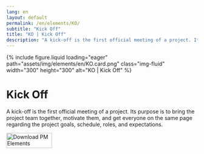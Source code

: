 ```yaml
---
lang: en
layout: default
permalink: /en/elements/KO/
subtitle: "Kick Off"
title: "KO | Kick Off"
description: "A kick-off is the first official meeting of a project. Its purpose is to bring the project team together, motivate them, and get everyone on the same page regarding the project goals, schedule, roles, and expectations."
---
```


{% include figure.liquid loading="eager" path="assets/img/elements/en/KO.card.png" class="img-fluid" width="300" height="300" alt="KO | Kick Off" %}

# Kick Off

A kick-off is the first official meeting of a project. Its purpose is to bring the project team together, motivate them, and get everyone on the same page regarding the project goals, schedule, roles, and expectations.

<a href="https://apps.apple.com/app/apple-store/id6738084498?pt=127441684&ct=website&mt=8">
  <img src="{{ "assets/img/en/appstore.png" | relative_url }}" width="120" height="40" alt="Download PM Elements">
</a>
